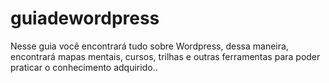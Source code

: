 # guiadewordpress
Nesse guia você encontrará tudo sobre Wordpress, dessa maneira, encontrará mapas mentais, cursos, trilhas e outras ferramentas para poder praticar o conhecimento adquirido..
